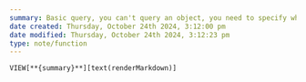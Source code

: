```yaml
---
summary: Basic query, you can't query an object, you need to specify what you want in the object.
date created: Thursday, October 24th 2024, 3:12:00 pm
date modified: Thursday, October 24th 2024, 3:12:23 pm
type: note/function
---
```

`VIEW[**{summary}**][text(renderMarkdown)]`